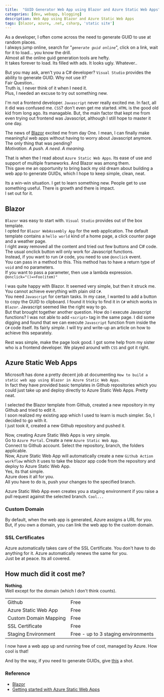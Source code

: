 ```yaml
---
title:  "GUID Generator Web App using Blazor and Azure Static Web Apps" 
categories: [dev, webapp, blogging]
description: Web App using Blazor and Azure Static Web Apps
tags: [blazor, azure, .net, csharp, 'static site']
--- 
```


As a developer, I often come across the need to generate GUID to use at random places.  
I always jump online, search for "_`generate guid online`_", click on a link, wait for it to load... you know the drill.  
Almost all the online guid generation tools are hefty.  
It takes forever to load. Its filled with ads. It looks ugly. Whatever..  

But you may ask, aren't you a C# developer? `Visual Studio` provides the ability to generate GUID. Why not use it?  
Fair Question..  
Truth is, I never think of it when I need it.  
Plus, I needed an excuse to try out something new.  

I'm not a frontend developer. `Javascript` never really excited me. In fact, all it did was confused me. `CSS`? don't even get me started. `HTML` is the good old kid from long ago. Its managable. But, the main factor that kept me from even trying out frontend was Javascript, although I still hope to master it one day.

The news of [Blazor](https://dotnet.microsoft.com/apps/aspnet/web-apps/blazor) excited me from day One. I mean, I can finally make meaningful web apps without having to worry about Javascript anymore. The only thing that was pending?  
_Motivation. A push. A need. A meaning._

That is when the I read about `Azure Static Web Apps`. Its ease of use and support of multiple frameworks. And Blazor was among them.  
This gave me an opportunity to bring back my old dream about building a web app to generate GUIDs, which I hope to keep simple, clean, neat.

Its a win-win situation. I get to learn something new. People get to use something useful. There is growth and there is impact.  
I set out for it.

## Blazor

`Blazor` was easy to start with. `Visual Studio` provides out of the box template.  
I opted for `Blazor WebAssembly App` for the web application. The default template contains a `hello world` kind of a home page, a click counter page and a weather page.  
I right away removed all the content and tried out few buttons and C# code.
The usual onclick button will only work for Javascript functions.  
Instead, if you want to run `C#` code, you need to use `@onclick` event.  
You can pass in a method to this. This method has to have a return type of `void` and no parameters.  
If you want to pass a parameter, then use a lambda expression.  
`@onclick="()=>Foo(item)"`  

I was quite happy with Blazor. It seemed very simple, but then it struck me. You cannot achieve everything with plain old `C#`.  
You need `Javascript` for certain tasks. In my case, I wanted to add a button to copy the GUID to clipboard. I found it tricky to find it in `C#` which works in `Blazor`. Javascript seemed like the right way to go.  
But that brought together another question. How do I execute Javascript functions? I was not able to add `<script>` tag in the same page. I did some digging and found that we can execute `Javascript` function from inside the `C#` code itself. Its fairly _simple_. I will try and write-up an article on how to achieve this separately.  

Rest was simple, make the page look good. I got some help from my sister who is a frontend developer. We played around with `CSS` and got it right.  

## Azure Static Web Apps

Microsoft has done a pretty decent job at documenting `How to build a static web app using Blazor in Azure Static Web Apps`.  
In fact they have provided basic templates in Github repositories which you could just take up and deploy directly to Azure Static Web Apps. Pretty neat.  

I selected the Blazor template from Github, created a new repository in my Github and tried to edit it.  
I soon realized my existing app which I used to learn is much simpler. So, I decided to go with it.  
I just took it, created a new Github repository and pushed it.

Now, creating Azure Static Web Apps is very simple.  
Go to `Azure Portal`. Create a new `Azure Static Web App`.  
Connect to Github account. Select the repository, branch, the folders applicable.  
Now, Azure Static Web App will automatically create a new `Github Action workflow` which it uses to take the blazor app code from the repository and deploy to Azure Static Web App.  
Yes, its that simple.  
Azure does it all for you.  
All you have to do is, push your changes to the specified branch.  

Azure Static Web App even creates you a staging environment if you raise a pull request against the selected branch. `Cool...`  

### Custom Domain

By default, when the web app is generated, Azure assigns a URL for you. But, if you own a domain, you can link the web app to the custom domain.

### SSL Certificates

Azure automatically takes care of the SSL Certificate. You don't have to do anything for it. Azure automatically renews the same for you.  
Just be at peace. Its all covered.

## How much did it cost me?

__Nothing__.  
Well except for the domain (which I don't think counts).  

|        |      |
|--------|------|
| Github | Free |
| Azure Static Web App | Free |
| Custom Domain Mapping | Free |
| SSL Certificate | Free |
| Staging Environment | Free - up to 3 staging environments |

I now have a web app up and running free of cost, managed by Azure. How cool is that!  

And by the way, if you need to generate GUIDs, give [this](https://guid.ajalex.com/) a shot.

### Reference
* [Blazor](https://dotnet.microsoft.com/apps/aspnet/web-apps/blazor)
* [Getting started with Azure Static Web Apps](https://docs.microsoft.com/en-us/azure/static-web-apps/deploy-blazor#:~:text=%20Tutorial%3A%20Building%20a%20static%20web%20app%20with,is%20created%2C%20create%20a%20static%20web...%20More%20) 
